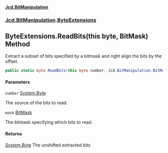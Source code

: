 #### [Jcd.BitManipulation](index.md 'index')

### [Jcd.BitManipulation](Jcd.BitManipulation.md 'Jcd.BitManipulation').[ByteExtensions](Jcd.BitManipulation.ByteExtensions.md 'Jcd.BitManipulation.ByteExtensions')

## ByteExtensions.ReadBits(this byte, BitMask) Method

Extract a subset of bits specified by a bitmask and right align the bits by the offset.

```csharp
public static byte ReadBits(this byte number, Jcd.BitManipulation.BitMask mask);
```

#### Parameters

<a name='Jcd.BitManipulation.ByteExtensions.ReadBits(thisbyte,Jcd.BitManipulation.BitMask).number'></a>

`number` [System.Byte](https://docs.microsoft.com/en-us/dotnet/api/System.Byte 'System.Byte')

The source of the bits to read.

<a name='Jcd.BitManipulation.ByteExtensions.ReadBits(thisbyte,Jcd.BitManipulation.BitMask).mask'></a>

`mask` [BitMask](Jcd.BitManipulation.BitMask.md 'Jcd.BitManipulation.BitMask')

The bitmask specifying which bits to read.

#### Returns

[System.Byte](https://docs.microsoft.com/en-us/dotnet/api/System.Byte 'System.Byte')
The unshifted extracted bits